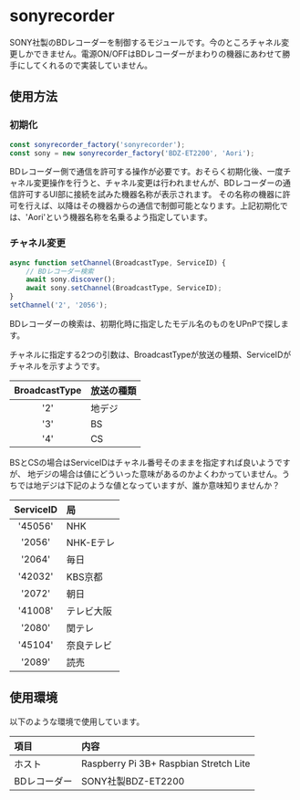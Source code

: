 # sonyrecorder
SONY社製のBDレコーダーを制御するモジュールです。今のところチャネル変更しかできません。電源ON/OFFはBDレコーダーがまわりの機器にあわせて勝手にしてくれるので実装していません。

## 使用方法

### 初期化

```JavaScript
const sonyrecorder_factory('sonyrecorder');
const sony = new sonyrecorder_factory('BDZ-ET2200', 'Aori');
```
BDレコーダー側で通信を許可する操作が必要です。おそらく初期化後、一度チャネル変更操作を行うと、チャネル変更は行われませんが、BDレコーダーの通信許可するUI部に接続を試みた機器名称が表示されます。
その名称の機器に許可を行えば、以降はその機器からの通信で制御可能となります。上記初期化では、'Aori'という機器名称を名乗るよう指定しています。

### チャネル変更

```JavaScript
async function setChannel(BroadcastType, ServiceID) {
    // BDレコーダー検索
    await sony.discover();
    await sony.setChannel(BroadcastType, ServiceID);
}
setChannel('2', '2056');
```
BDレコーダーの検索は、初期化時に指定したモデル名のものをUPnPで探します。

チャネルに指定する2つの引数は、BroadcastTypeが放送の種類、ServiceIDがチャネルを示すようです。

|BroadcastType|放送の種類|
|:---:|:----|
|'2'|地デジ|
|'3'|BS|
|'4'|CS|

BSとCSの場合はServiceIDはチャネル番号そのままを指定すれば良いようですが、
地デジの場合は値にどういった意味があるのかよくわかっていません。うちでは地デジは下記のような値となっていますが、誰か意味知りませんか？

|ServiceID|局|
|:----:|:----|
|'45056'|NHK|
|'2056'|NHK-Eテレ|
|'2064'|毎日|
|'42032'|KBS京都|
|'2072'|朝日|
|'41008'|テレビ大阪|
|'2080'|関テレ|
|'45104'|奈良テレビ|
|'2089'|読売|

## 使用環境
以下のような環境で使用しています。

|項目|内容|
|:----|:--------------------------------------|
|ホスト|Raspberry Pi 3B+ Raspbian Stretch Lite|
|BDレコーダー|SONY社製BDZ-ET2200|
